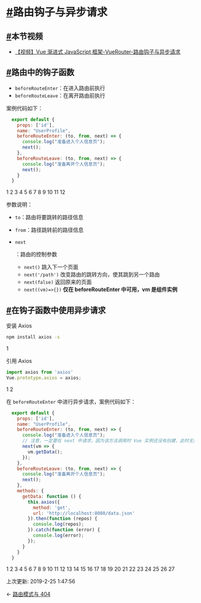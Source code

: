 # [#](https://funtl.com/zh/vue-router/路由钩子与异步请求.html#路由钩子与异步请求)路由钩子与异步请求

## [#](https://funtl.com/zh/vue-router/路由钩子与异步请求.html#本节视频)本节视频

- [【视频】Vue 渐进式 JavaScript 框架-VueRouter-路由钩子与异步请求](https://www.bilibili.com/video/av44082689/)

## [#](https://funtl.com/zh/vue-router/路由钩子与异步请求.html#路由中的钩子函数)路由中的钩子函数

- `beforeRouteEnter`：在进入路由前执行
- `beforeRouteLeave`：在离开路由前执行

案例代码如下：

```javascript
  export default {
    props: ['id'],
    name: "UserProfile",
    beforeRouteEnter: (to, from, next) => {
      console.log("准备进入个人信息页");
      next();
    },
    beforeRouteLeave: (to, from, next) => {
      console.log("准备离开个人信息页");
      next();
    }
  }
```

1
2
3
4
5
6
7
8
9
10
11
12

参数说明：

- `to`：路由将要跳转的路径信息

- `from`：路径跳转前的路径信息

- ```
  next
  ```

  ：路由的控制参数

  - `next()` 跳入下一个页面
  - `next('/path')` 改变路由的跳转方向，使其跳到另一个路由
  - `next(false)` 返回原来的页面
  - `next((vm)=>{})` **仅在 beforeRouteEnter 中可用，vm 是组件实例**

## [#](https://funtl.com/zh/vue-router/路由钩子与异步请求.html#在钩子函数中使用异步请求)在钩子函数中使用异步请求

安装 Axios

```bash
npm install axios -s
```

1

引用 Axios

```javascript
import axios from 'axios'
Vue.prototype.axios = axios;
```

1
2

在 `beforeRouteEnter` 中进行异步请求，案例代码如下：

```javascript
  export default {
    props: ['id'],
    name: "UserProfile",
    beforeRouteEnter: (to, from, next) => {
      console.log("准备进入个人信息页");
      // 注意，一定要在 next 中请求，因为该方法调用时 Vue 实例还没有创建，此时无法获取到 this 对象，在这里使用官方提供的回调函数拿到当前实例
      next(vm => {
        vm.getData();
      });
    },
    beforeRouteLeave: (to, from, next) => {
      console.log("准备离开个人信息页");
      next();
    },
    methods: {
      getData: function () {
        this.axios({
          method: 'get',
          url: 'http://localhost:8080/data.json'
        }).then(function (repos) {
          console.log(repos);
        }).catch(function (error) {
          console.log(error);
        });
      }
    }
  }
```

1
2
3
4
5
6
7
8
9
10
11
12
13
14
15
16
17
18
19
20
21
22
23
24
25
26
27

上次更新: 2019-2-25 1:47:56

← [路由模式与 404](https://funtl.com/zh/vue-router/路由模式与-404.html)
